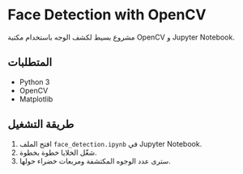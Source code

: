 # Face Detection with OpenCV

مشروع بسيط لكشف الوجه باستخدام مكتبة OpenCV و Jupyter Notebook.

## المتطلبات
- Python 3
- OpenCV
- Matplotlib

## طريقة التشغيل
1. افتح الملف `face_detection.ipynb` في Jupyter Notebook.
2. شغّل الخلايا خطوة بخطوة.
3. سترى عدد الوجوه المكتشفة ومربعات خضراء حولها.
